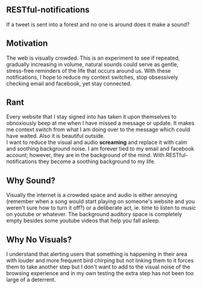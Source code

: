 RESTful-notifications
----------------------
If a tweet is sent into a forest and no one is around does it make a sound?  

Motivation
-----------
The web is visually crowded. This is an experiment to see if repeated, gradually increasing in volume, natural sounds could serve as gentle, stress-free reminders of the life that occurs around us. With these notifications, I hope to reduce my context switches, stop obsessively checking email and facebook, yet stay connected.


Rant
-----

Every website that I stay signed into has taken it upon themselves to obnoxiously beep at me when I have missed a message or update. It makes me context switch from what I am doing over to the message which could have waited. Also it is beautiful outside.  
I want to reduce the visual and audio __screaming__ and replace it with calm and soothing background noise. I am forever tied to my email and facebook account; however, they are in the background of the mind. With RESTful-notifications they become a soothing background to my life.

Why Sound?
----------

Visually the internet is a crowded space and audio is either annoying (remember when a song would start playing on someone's website and you weren't sure how to turn it off?) or a deliberate act, ie. time to listen to music on youtube or whatever. The background auditory space is completely empty besides some youtube videos that help you fall asleep.

Why No Visuals?
----------------

I understand that alerting users that something is happening in their area with louder and more frequent bird chirping but not linking them to it forces them to take another step but I don't want to add to the visual noise of the browsing experience and in my own testing the extra step has not been too large of a deterrent.


